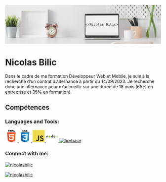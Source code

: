![Web and Mobile Development](https://github.com/nicolasbilic/nicolasbilic/blob/main/linkbanner.jpg)

# Nicolas Bilic
Dans le cadre de ma formation Développeur Web et Mobile, je suis à la recherche d’un contrat d’alternance à partir du 14/09/2023. Je recherche donc une alternance pour m’accueillir sur une durée de 18 mois (65% en entreprise et 35% en formation).

## Compétences
<h3 align="left">Languages and Tools:</h3>
<p align="left"> 
<a href="https://www.w3.org/html/" target="_blank" rel="noreferrer"> <img src="https://raw.githubusercontent.com/devicons/devicon/master/icons/html5/html5-original-wordmark.svg" alt="html5" width="40" height="40"/> </a>
<a href="https://www.w3schools.com/css/" target="_blank" rel="noreferrer"> <img src="https://raw.githubusercontent.com/devicons/devicon/master/icons/css3/css3-original-wordmark.svg" alt="css3" width="40" height="40"/> </a> 
<a href="https://developer.mozilla.org/en-US/docs/Web/JavaScript" target="_blank" rel="noreferrer"> <img src="https://raw.githubusercontent.com/devicons/devicon/master/icons/javascript/javascript-original.svg" alt="javascript" width="40" height="40"/> </a>
<a href="https://nodejs.org" target="_blank" rel="noreferrer"> <img src="https://raw.githubusercontent.com/devicons/devicon/master/icons/nodejs/nodejs-original-wordmark.svg" alt="nodejs" width="40" height="40"/> </a>
<a href="https://firebase.google.com/" target="_blank" rel="noreferrer"> <img src="https://www.vectorlogo.zone/logos/firebase/firebase-icon.svg" alt="firebase" width="40" height="40"/> </a>
</p>


<h3 align="left">Connect with me:</h3>
<p align="left">
<a href="https://linkedin.com/in/nicolas-bilic" target="blank"><img align="center" src="https://raw.githubusercontent.com/rahuldkjain/github-profile-readme-generator/master/src/images/icons/Social/linked-in-alt.svg" alt="nicolasbilic" height="30" width="40" /></a>

<a href="https://nicolasbiliccv.web.app" target="blank"><img align="center"
src="https://img.shields.io/badge/website-000000?style=for-the-badge&logo=About.me&logoColor=white" alt="nicolasbilic" height="30" width="40"
/></a>
 
</p>
